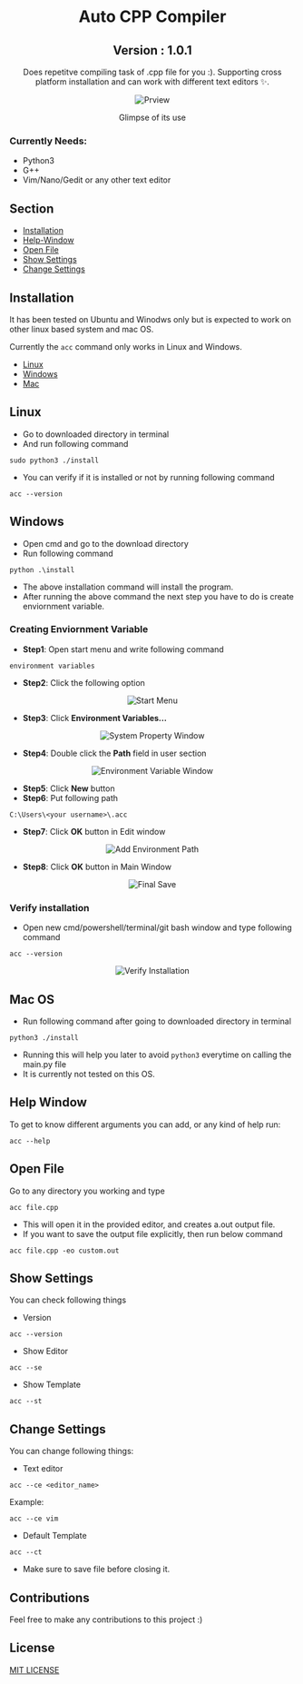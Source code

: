 <div align="center">

# Auto CPP Compiler
## Version : 1.0.1

Does repetitve compiling task of .cpp file for you :). Supporting cross platform installation and can work with different text editors :sparkles:.

![Prview](./assets/preview.gif)

Glimpse of its use

</div>

### Currently Needs:
- Python3
- G++
- Vim/Nano/Gedit or any other text editor

## Section
- [Installation](#installation)
- [Help-Window](#help-window)
- [Open File](#open-file)
- [Show Settings](#show-settings)
- [Change Settings](#change-settings)

## Installation

It has been tested on Ubuntu and Winodws only but is expected to work on other linux based system and mac OS.

Currently the `acc` command only works in Linux and Windows. 

- [Linux](#linux)
- [Windows](#Windows)
- [Mac](#Mac-OS)

## Linux
- Go to downloaded directory in terminal
- And run following command
```
sudo python3 ./install
```
- You can verify if it is installed or not by running following command
```
acc --version
```

## Windows
- Open cmd and go to the download directory
- Run following command
```
python .\install
```
- The above installation command will install the program.
- After running the above command the next step you have to do is create enviornment variable.
### Creating Enviornment Variable
- **Step1**: Open start menu and write following command
```
environment variables
```
- **Step2**: Click the following option

<div align="center">

![Start Menu](./assets/start_menu_search.png)

</div>

- **Step3**: Click **Environment Variables...**

<div align="center">

![System Property Window](./assets/system_properties_window.png)

</div>

- **Step4**: Double click the **Path** field in user section

<div align="center">

![Environment Variable Window](./assets/env_var_window.png)

</div>

- **Step5**: Click **New** button
- **Step6**: Put following path
```
C:\Users\<your username>\.acc
```
- **Step7**: Click **OK** button in Edit window

<div align="center">

![Add Environment Path](./assets/add_env_path.png)

</div>

- **Step8**: Click **OK** button in Main Window

<div align="center">

![Final Save](./assets/final_save.png)

</div>

### Verify installation
- Open new cmd/powershell/terminal/git bash window and type following command
```
acc --version
```
<div align="center">

![Verify Installation](./assets/verify_installation.png)

</div>

## Mac OS
- Run following command after going to downloaded directory in terminal
```
python3 ./install
```
- Running this will help you later to avoid `python3` everytime on calling the main.py file
- It is currently not tested on this OS.

## Help Window
To get to know different arguments you can add, or any kind of help run:
```
acc --help
```

## Open File
Go to any directory you working and type
```
acc file.cpp
```
- This will open it in the provided editor, and creates a.out output file.
- If you want to save the output file explicitly, then run below command
```
acc file.cpp -eo custom.out
```

## Show Settings
You can check following things
- Version
```
acc --version
```
- Show Editor
```
acc --se
```
- Show Template
```
acc --st
```

## Change Settings
You can change following things:
- Text editor
```
acc --ce <editor_name>
```
Example:
```
acc --ce vim
```
- Default Template
```
acc --ct
```
- Make sure to save file before closing it.

## Contributions
Feel free to make any contributions to this project :)

## License
[MIT LICENSE](./LICENSE)